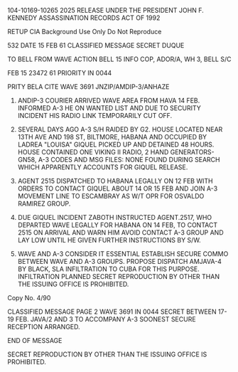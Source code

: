 104-10169-10265 2025 RELEASE UNDER THE PRESIDENT JOHN F. KENNEDY ASSASSINATION RECORDS ACT OF 1992

RETUP CIA
Background Use Only
Do Not Reproduce

532
DATE 15 FEB 61
CLASSIFIED MESSAGE
SECRET
DUQUE

TO BELL
FROM WAVE
ACTION BELL 15
INFO COP, ADOR/A, WH 3, BELL S/C

FEB 15 23472 61
PRIORITY
IN 0044

PRITY BELA CITE WAVE 3691
JNZIP/AMDIP-3/ANHAZE

1. ANDIP-3 COURIER ARRIVED WAVE AREA FROM HAVA 14 FEB.
INFORMED A-3 HE ON WANTED LIST AND DUE TO SECURITY INCIDENT HIS RADIO
LINK TEMPORARILY CUT OFF.

2. SEVERAL DAYS AGO A-3 S/H RAIDED BY G2. HOUSE LOCATED NEAR
13TH AVE AND 198 ST, BILTMORE, HABANA AND OCCUPIED BY LADREA
"LOUISA" GIQUEL PICKED UP AND DETAINED 48 HOURS. HOUSE
CONTAINED ONE VIKING II RADIO, 2 HAND GENERATORS-GN58, A-3 CODES
AND MSG FILES: NONE FOUND DURING SEARCH WHICH APPARENTLY ACCOUNTS
FOR GIQUEL RELEASE.

3. AGENT 2515 DISPATCHED TO HABANA LEGALLY ON 12 FEB WITH
ORDERS TO CONTACT GIQUEL ABOUT 14 OR 15 FEB AND JOIN A-3 MOVEMENT
LINE TO ESCAMBRAY AS W/T OPR FOR OSVALDO RAMIREZ GROUP.

4. DUE GIQUEL INCIDENT ZABOTH INSTRUCTED AGENT.2517, WHO
DEPARTED WAVE LEGALLY FOR HABANA ON 14 FEB, TO CONTACT 2515
ON ARRIVAL AND WARN HIM AVOID CONTACT A-3 GROUP AND LAY LOW UNTIL
HE GIVEN FURTHER INSTRUCTIONS BY S/W.

5. WAVE AND A-3 CONSIDER IT ESSENTIAL ESTABLISH SECURE COMMO
BETWEEN WAVE AND A-3 GROUPS. PROPOSE DISPATCH AMJAVA-4 BY BLACK,
SLA INFILTRATION TO CUBA FOR THIS PURPOSE. INFILTRATION PLANNED
SECRET
REPRODUCTION BY OTHER THAN THE ISSUING OFFICE IS PROHIBITED.

Copy No.
4/90

CLASSIFIED MESSAGE
PAGE 2
WAVE 3691
IN 0044
SECRET
BETWEEN 17-19 FEB. JAVA/2 AND 3 TO ACCOMPANY A-3 SOONEST SECURE
RECEPTION ARRANGED.

END OF MESSAGE

SECRET
REPRODUCTION BY OTHER THAN THE ISSUING OFFICE IS PROHIBITED.

